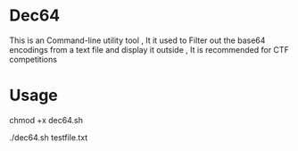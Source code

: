 # Dec64
This is an Command-line utility tool , It it used to Filter out the base64 encodings from a text file and display it outside , It is recommended for CTF competitions 
# Usage 
 chmod +x dec64.sh

 
./dec64.sh testfile.txt
